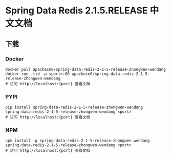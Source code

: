 # Spring Data Redis 2.1.5.RELEASE 中文文档

## 下载

### Docker

```
docker pull apachecn0/spring-data-redis-2-1-5-release-zhongwen-wendang
docker run -tid -p <port>:80 apachecn0/spring-data-redis-2-1-5-release-zhongwen-wendang
# 访问 http://localhost:{port} 查看文档
```

### PYPI

```
pip install spring-data-redis-2-1-5-release-zhongwen-wendang
spring-data-redis-2-1-5-release-zhongwen-wendang <port>
# 访问 http://localhost:{port} 查看文档
```

### NPM

```
npm install -g spring-data-redis-2-1-5-release-zhongwen-wendang
spring-data-redis-2-1-5-release-zhongwen-wendang <port>
# 访问 http://localhost:{port} 查看文档
```